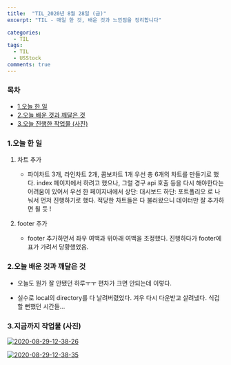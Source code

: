 ```yaml
---
title:  "TIL_2020년 8월 28일 (금)"
excerpt: "TIL - 매일 한 것, 배운 것과 느낀점을 정리합니다"

categories:
  - TIL
tags:
  - TIL
  - USStock
comments: true
---
```



<h3>목차</h3>

- [1.오늘 한 일](#1오늘-한-일)
- [2.오늘 배운 것과 깨달은 것](#2오늘-배운-것과-깨달은-것)
- [3.오늘 진행한 작업물 (사진)](#3오늘-진행한-작업물-사진)
  

### 1.오늘 한 일

1. 차트 추가
    - 파이차트 3개, 라인차트 2개, 콤보차트 1개 우선 총 6개의 차트를 만들기로 했다.
    index 페이지에서 하려고 했으나, 그럴 경구 api 호출 등을 다시 해야한다는 어려움이 있어서
    우선 한 페이지내에서 상단: 대시보드 하단: 포트폴리오 로 나눠서 먼저 진행하기로 했다.
    적당한 차트들은 다 불러왔으니 데이터만 잘 추가하면 될 듯 !

2. footer 추가    
    - footer 추가하면서 좌우 여백과 위아래 여백을 조정했다.
    진행하다가 footer에 표가 가려서 당황했었음.
   
### 2.오늘 배운 것과 깨달은 것

- 오늘도 뭔가 잘 안됐던 하루ㅜㅜ 편차가 크면 안되는데 이렇다.

- 실수로 local의 directory를 다 날려버렸었다. 겨우 다시 다운받고 살려냈다.
식겁할 뻔했던 시간들...

### 3.지금까지 작업물 (사진)

<a href="https://ibb.co/4K42f4q"><img src="https://i.ibb.co/CmV6tVc/2020-08-29-12-38-26.png" alt="2020-08-29-12-38-26" border="0"></a>

<a href="https://ibb.co/h1qfwFS"><img src="https://i.ibb.co/qFZ5VYv/2020-08-29-12-38-35.png" alt="2020-08-29-12-38-35" border="0"></a>